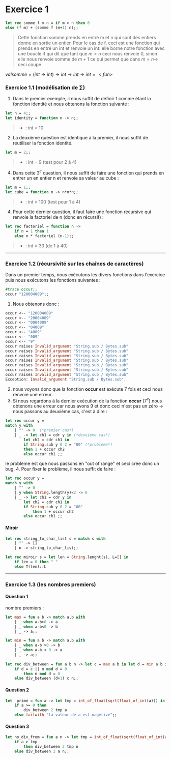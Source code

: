# Exercice 1

```ocaml
let rec somme f m n = if m > n then 0
else (f m) + (somme f (m+1) n);;
```

>Cette fonction somme prends en entré m et n qui sont des entiers donne en sortie un entier. Pour le cas de f, ceci est une fonction qui prends en entré un int et renvoie un int:
>elle borne notre fonction avec une boucle if qui dit que tant que $m>n$ ceci nous renvoie 0, sinon elle nous renvoie somme de $m+1$ ce qui permet que dans $m = n \rightarrow$ ceci coupe

$val  somme =(int \rightarrow int) \rightarrow int \rightarrow int \rightarrow int = <fun>$

### Exercice 1.1 (modélisation de $\sum$)

1. Dans le premier exemple, il nous suffit de définir f comme étant la fonction identité et nous obtenons la fonction suivante :

```ocaml
let n = 4;;
let identity = function n -> n;;
```
>- :  int = 10
2. La deuxième question est identique à la premier, il nous suffit de réutiliser la fonction identité.
```ocaml
let m = 2;;
```
> - : int = 9 (test pour 2 à 4)
4. Dans cette 3$^e$ question, il nous suffit de faire une fonction qui prends en entrer un en entier n et renvoie sa valeur au cube :
```ocaml 
let m = 1;;
let cube = function n -> n*n*n;;
```
> - : int = 100 (test pour 1 à 4)

4. Pour cette dernier question, il faut faire une fonction récursive qui renvoie la factoriel de n (donc en récursif) :
```ocaml
let rec factoriel = function n ->
	if n = 1 then 1
	else n * factoriel (n-1);;
```
>- : int = 33 (de 1 à 40) 
---
### Exercice 1.2 (récursivité sur les chaînes de caractères)

Dans un premier temps, nous exécutons les divers fonctions dans l'exercice puis nous exécutons les fonctions suivantes :
```ocaml
#trace occur;;
occur "120004009";;
```
1. Nous obtenons donc : 
```ocaml
occur <-- "120004009"
occur <-- "20004009"
occur <-- "0004009"
occur <-- "04009"
occur <-- "4009"
occur <-- "009"
occur <-- "9"
occur raises Invalid_argument "String.sub / Bytes.sub"
occur raises Invalid_argument "String.sub / Bytes.sub"
occur raises Invalid_argument "String.sub / Bytes.sub"
occur raises Invalid_argument "String.sub / Bytes.sub"
occur raises Invalid_argument "String.sub / Bytes.sub"
occur raises Invalid_argument "String.sub / Bytes.sub"
occur raises Invalid_argument "String.sub / Bytes.sub"
Exception: Invalid_argument "String.sub / Bytes.sub".
```

2. nous voyons donc que la fonction **occur** est exécute 7 fois et ceci nous renvoie une erreur. 
3. Si nous regardons à la dernier exécution de la fonction **occur** (7$^e$) nous obtenons une erreur car nous avons 9 et donc ceci n'est pas un zéro $\rightarrow$ nous passons au deuxième cas, c'est à dire :
```ocaml
let rec occur y =
match y with
	| "" -> 0  (*premier cas*)
	| _ -> let ch1 = cdr y in (*deuxième cas*)
		let ch2 = cdr ch1 in
		if String.sub y 0 2 = "00" (*problème*)
		then 1 + occur ch2
		else occur ch1 ;;
```
le problème est que nous passons en "out of range" et ceci crée donc un bug.
4. Pour fixer le problème, il nous suffit de faire :
```ocaml
let rec occur y =
match y with
	| "" -> 0
	| y when String.length(y)<2 -> 0
	| _ -> let ch1 = cdr y in
		let ch2 = cdr ch1 in
		if String.sub y 0 2 = "00"
			then 1 + occur ch2
		else occur ch1 ;;
```

#### Miroir

```ocaml
let rec string_to_char_list s = match s with
	| "" -> []
	| n -> string_to_char_list;;

let rec miroir s = let len = String.lenght(s), L=[] in 
	if len = 0 then " "
	else T(len)::L 
```


---
### Exercice 1.3 (les nombres premiers)
#### Question 1

nombre premiers :
```ocaml 
let max = fun a b -> match a,b with
	| _ when a-b>0 -> a
	| _ when a-b<0 -> b
	| _ -> a;;

let min = fun a b -> match a,b with
	| _ when a-b >0 -> b
	| _ when a-b < 0 -> a
	| _ -> a;;
	
let rec div_between = fun a b n -> let c = max a b in let d = min a b in
	if d = c || n mod d = 0
		then n mod d = 0
	else div_between (d+1) c n;;
```

#### Question 2
```ocaml
let  prime = fun a -> let tmp = int_of_float(sqrt(float_of_int(a))) in
	if a >= 0 then
		div_between 2 tmp a 
	else failwith "la valeur de a est nagétive";;
```

#### Question 3
```ocaml
let no_div_from = fun a n -> let tmp = int_of_float(sqrt(float_of_int(a))) in
	if a > tmp 
		then div_between 2 tmp n
	else div_between 2 a n;;
```




